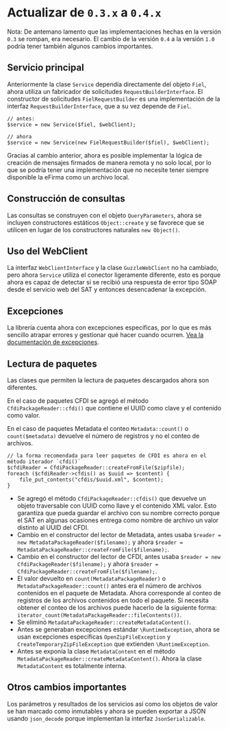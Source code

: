 # Actualizar de `0.3.x` a `0.4.x`

Nota: De antemano lamento que las implementaciones hechas en la versión `0.3` se rompan, era necesario.
El cambio de la versión `0.4` a la versión `1.0` podría tener también algunos cambios importantes. 

## Servicio principal

Anteriormente la clase `Service` dependía directamente del objeto `Fiel`, ahora utiliza un fabricador
de solicitudes `RequestBuilderInterface`. El constructor de solicitudes `FielRequestBuilder` es una
implementación de la interfaz `RequestBuilderInterface`, que a su vez depende de `Fiel`.

```text
// antes:
$service = new Service($fiel, $webClient);

// ahora
$service = new Service(new FielRequestBuilder($fiel), $webClient);
```

Gracias al cambio anterior, ahora es posible implementar la lógica de creación de mensajes firmados de
manera remota y no solo local, por lo que se podría tener una implementación que no necesite tener
siempre disponible la eFirma como un archivo local.

## Construcción de consultas

Las consultas se construyen con el objeto `QueryParameters`, ahora se incluyen constructores estáticos
`Object::create` y se favorece que se utilicen en lugar de los constructores naturales `new Object()`.

## Uso del WebClient

La interfaz `WebClientInterface` y la clase `GuzzleWebClient` no ha cambiado, pero ahora `Service` utiliza
el conector ligeramente diferente, esto es porque ahora es capaz de detectar si se recibió una respuesta
de error tipo SOAP desde el servicio web del SAT y entonces desencadenar la excepción.

## Excepciones

La librería cuenta ahora con excepciones específicas, por lo que es más sencillo atrapar errores
y gestionar qué hacer cuando ocurren. [Vea la documentación de excepciones](Excepciones.md).

## Lectura de paquetes

Las clases que permiten la lectura de paquetes descargados ahora son diferentes.

En el caso de paquetes CFDI se agregó el método `CfdiPackageReader::cfdi()` que contiene
el UUID como clave y el contenido como valor.

En el caso de paquetes Metadata el conteo `Metadata::count()` o `count($metadata)` devuelve
el número de registros y no el conteo de archivos.

```text
// la forma recomendada para leer paquetes de CFDI es ahora en el método iterador `cfdi()`
$cfdiReader = CfdiPackageReader::createFromFile($zipfile);
foreach ($cfdiReader->cfdis() as $uuid => $content) {
    file_put_contents("cfdis/$uuid.xml", $content);
}
```

- Se agregó el método `CfdiPackageReader::cfdis()` que devuelve un objeto traversable con UUID como llave
  y el contenido XML valor. Esto garantiza que pueda guardar el archivo con su nombre correcto porque el SAT
  en algunas ocasiones entrega como nombre de archivo un valor distinto al UUID del CFDI.
- Cambio en el constructor del lector de Metadata, antes usaba `$reader = new MetadataPackageReader($filename);`
  y ahora `$reader = MetadataPackageReader::createFromFile($filename);`.
- Cambio en el constructor del lector de CFDI, antes usaba `$reader = new CfdiPackageReader($filename);`
  y ahora `$reader = CfdiPackageReader::createFromFile($filename);`.
- El valor devuelto en `count(MetadataPackageReader)` o `MetadataPackageReader::count()` antes era el número
  de archivos contenidos en el paquete de Metadata. Ahora corresponde al conteo de registros de los archivos
  contenidos en todo el paquete. Si necesita obtener el conteo de los archivos puede hacerlo de la siguiente
  forma: `iterator_count(MetadataPackageReader::fileContents())`.
- Se eliminó `MetadataPackageReader::createMetadataContent()`.
- Antes se generaban excepciones estándar `\RuntimeException`, ahora se usan excepciones específicas
  `OpenZipFileException` y `CreateTemporaryZipFileException` que extienden `\RuntimeException`.
- Antes se exponía la clase `MetadataContent` en el método `MetadataPackageReader::createMetadataContent()`.
  Ahora la clase `MetadataContent` es totalmente interna.

## Otros cambios importantes

Los parámetros y resultados de los servicios así como los objetos de valor se han marcado como inmutables
y ahora se pueden exportar a JSON usando `json_decode` porque implementan la interfaz `JsonSerializable`. 

